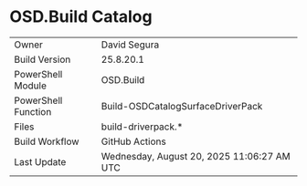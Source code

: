 ﻿# OSD.Build Catalog

| | |
|-|-|
| Owner | David Segura |
| Build Version | 25.8.20.1 |
| PowerShell Module | OSD.Build |
| PowerShell Function | Build-OSDCatalogSurfaceDriverPack |
| Files | build-driverpack.* |
| Build Workflow | GitHub Actions |
| Last Update | Wednesday, August 20, 2025 11:06:27 AM UTC |
